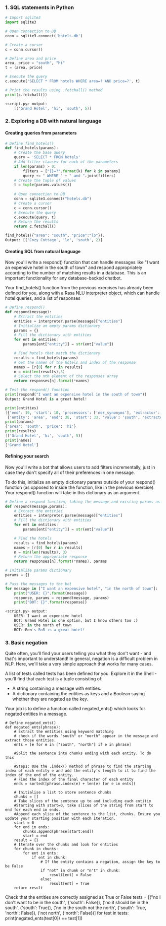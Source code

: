 ### 1. SQL statements in Python

```Python
# Import sqlite3
import sqlite3

# Open connection to DB
conn = sqlite3.connect('hotels.db')

# Create a cursor
c = conn.cursor()

# Define area and price
area, price = "south", "hi"
t = (area, price)

# Execute the query
c.execute('SELECT * FROM hotels WHERE area=? AND price=?', t)

# Print the results using .fetchall() method
print(c.fetchall())

<script.py> output:
    [('Grand Hotel', 'hi', 'south', 5)]

```
### 2. Exploring a DB with natural language
#### Creating queries from parameters

```Python
# Define find_hotels()
def find_hotels(params):
    # Create the base query
    query = 'SELECT * FROM hotels'
    # Add filter clauses for each of the parameters
    if len(params) > 0:
        filters = ["{}=?".format(k) for k in params]
        query += " WHERE " + " and ".join(filters)
    # Create the tuple of values
    t = tuple(params.values())
    
    # Open connection to DB
    conn = sqlite3.connect("hotels.db")
    # Create a cursor
    c = conn.cursor()
    # Execute the query
    c.execute(query, t)
    # Return the results
    return c.fetchall()

find_hotels({"area": "south", "price":"lo"}). 
Output: [('Cozy Cottage', 'lo', 'south', 2)]
```

#### Creating SQL from natural language
Now you'll write a respond() function that can handle messages like "I want an expensive hotel in the south of town" and respond appropriately according to the number of matching results in a database. This is an important functionality for any database-backed chatbot.

Your find_hotels() function from the previous exercises has already been defined for you, along with a Rasa NLU interpreter object, which can handle hotel queries, and a list of responses

```Python
# Define respond()
def respond(message):
    # Extract the entities
    entities = interpreter.parse(message)["entities"]
    # Initialize an empty params dictionary
    params = {}
    # Fill the dictionary with entities
    for ent in entities:
        params[ent["entity"]] = str(ent["value"])

    # Find hotels that match the dictionary
    results = find_hotels(params)
    # Get the names of the hotels and index of the response
    names = [r[0] for r in results]
    n = min(len(results),3)
    # Select the nth element of the responses array
    return responses[n].format(*names)
```
```Python
# Test the respond() function
print(respond("I want an expensive hotel in the south of town"))
Output: Grand Hotel is a great hotel!

print(entities)
[{'end': 19, 'start': 10, 'processors': ['ner_synonyms'], 'extractor': 'ner_crf', 'entity': 'price', 'value': 'hi'},      
 {'entity': 'area', 'end': 38, 'start': 33, 'value': 'south', 'extractor': 'ner_crf'}]
print(params)
{'area': 'south', 'price': 'hi'}
print(results)
[('Grand Hotel', 'hi', 'south', 5)]
print(names)
['Grand Hotel']
```
#### Refining your search
Now you'll write a bot that allows users to add filters incrementally, just in case they don't specify all of their preferences in one message.

To do this, initialize an empty dictionary params outside of your respond() function (as opposed to inside the function, like in the previous exercise). Your respond() function will take in this dictionary as an argument.

```Python
# Define a respond function, taking the message and existing params as input
def respond(message,params):
    # Extract the entities
    entities = interpreter.parse(message)["entities"]
    # Fill the dictionary with entities
    for ent in entities:
        params[ent["entity"]] = str(ent["value"])

    # Find the hotels
    results = find_hotels(params)
    names = [r[0] for r in results]
    n = min(len(results), 3)
    # Return the appropriate response
    return responses[n].format(*names), params

# Initialize params dictionary
params = {}

# Pass the messages to the bot
for message in ["I want an expensive hotel", "in the north of town"]:
    print("USER: {}".format(message))
    response, params = respond(message, params)
    print("BOT: {}".format(response))

<script.py> output:
    USER: I want an expensive hotel
    BOT: Grand Hotel is one option, but I know others too :)
    USER: in the north of town
    BOT: Ben's BnB is a great hotel!
```
### 3. Basic negation
Quite often, you'll find your users telling you what they don't want - and that's important to understand! In general, negation is a difficult problem in NLP. Here, we'll take a very simple approach that works for many cases.

A list of tests called tests has been defined for you. Explore it in the Shell - you'll find that each test is a tuple consisting of:
* A string containing a message with entities.
* A dictionary containing the entities as keys and a Boolean saying whether they are negated as the key.

Your job is to define a function called negated_ents() which looks for negated entities in a message.



```
# Define negated_ents()
def negated_ents(phrase):
    # Extract the entities using keyword matching
    # check if the words "south" or "north" appear in the message and extract those entities.
    ents = [e for e in ["south", "north"] if e in phrase]
    
    #Split the sentence into chunks ending with each entity. To do this
    
    #Step1: Use the .index() method of phrase to find the starting index of each entity e and add the entity's length to it to find the index of the end of the entity.
    # Find the index of the final character of each entity
    ends = sorted([phrase.index(e) + len(e) for e in ents])
    
    # Initialise a list to store sentence chunks
    chunks = []
    # Take slices of the sentence up to and including each entitiy
    #Starting with start=0, take slices of the string from start to end for each end in ends. 
    #Append each slice of the sentence to the list, chunks. Ensure you update your starting position with each iteration.
    start = 0
    for end in ends:
        chunks.append(phrase[start:end])
        start = end
    result = {}
    # Iterate over the chunks and look for entities
    for chunk in chunks:
        for ent in ents:
            if ent in chunk:
                # If the entity contains a negation, assign the key to be False
                if "not" in chunk or "n't" in chunk:
                    result[ent] = False
                else:
                    result[ent] = True
    return result  
```

Check that the entities are correctly assigned as True or False
tests = [("no I don't want to be in the south", {'south': False}), 
         ('no it should be in the south', {'south': True}), 
         ('no in the south not the north', {'south': True, 'north': False}), 
         ('not north', {'north': False})]
for test in tests:
    print(negated_ents(test[0]) == test[1])

